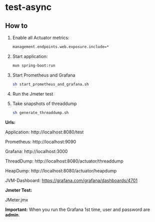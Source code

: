 # test-async

## How to

1. Enable all Actuator metrics:
    ```sh
    management.endpoints.web.exposure.include=*
    ```

1. Start application:

    ```sh
    mvn spring-boot:run
    ```

1. Start Prometheus and Grafana

    ```sh
    sh start_prometheus_and_grafana.sh
    ```

1. Run the Jmeter test

1. Take snapshots of threaddump
    ```sh
    sh generate_threaddump.sh
    ```

**Urls:**

Application: http://localhost:8080/test

Prometheus: http://localhost:9090

Grafana: http://localhost:3000

ThreadDump: http://localhost:8080/actuator/threaddump

HeapDump: http://localhost:8080/actuator/heapdump

JVM-Dashboard: https://grafana.com/grafana/dashboards/4701


**Jmeter Test:**

JMeter.jmx

**Important:**
When you run the Grafana 1st time, user and password are **admin**.


